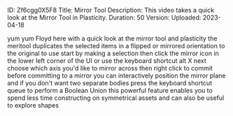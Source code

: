 ID: Zf6cgg0X5F8
Title: Mirror Tool
Description: This video takes a quick look at the Mirror Tool in Plasticity.
Duration: 50
Version: 
Uploaded: 2023-04-18

yum yum Floyd here with a quick look at
the mirror tool and plasticity the
meritool duplicates the selected items
in a flipped or mirrored orientation to
the original to use start by making a
selection then click the mirror icon in
the lower left corner of the UI or use
the keyboard shortcut alt X next choose
which axis you'd like to mirror across
then right click to commit before
committing to a mirror you can
interactively position the mirror plane
and if you don't want two separate
bodies press the keyboard shortcut queue
to perform a Boolean Union this powerful
feature enables you to spend less time
constructing on symmetrical assets and
can also be useful to explore shapes